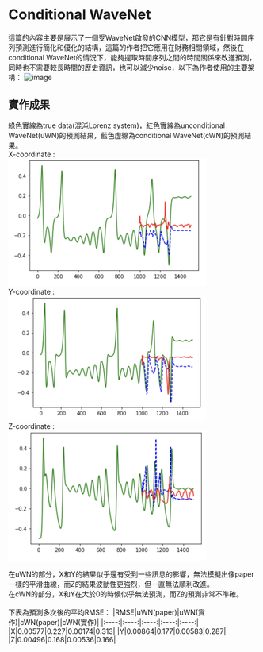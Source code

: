 # Conditional WaveNet
這篇的內容主要是展示了一個受WaveNet啟發的CNN模型，那它是有針對時間序列預測進行簡化和優化的結構，這篇的作者把它應用在財務相關領域，然後在conditional WaveNet的情況下，能夠提取時間序列之間的時間關係來改進預測，同時也不需要較長時間的歷史資訊，也可以減少noise，以下為作者使用的主要架構：
![image](https://asset-pdf.scinapse.io/prod/2603648311/figures/figure-2.3.jpg)

## 實作成果
綠色實線為true data(混沌Lorenz system)，紅色實線為unconditional WaveNet(uWN)的預測結果，藍色虛線為conditional WaveNet(cWN)的預測結果。  
X-coordinate :  
<img src="https://raw.githubusercontent.com/XieYiZhi78/cWaveNet/main/img/WaveNet_x_final.png" alt="resultx" width="400"/>  
Y-coordinate :  
<img src="https://raw.githubusercontent.com/XieYiZhi78/cWaveNet/main/img/WaveNet_y_final.png" alt="resultx" width="400"/>  
Z-coordinate :  
<img src="https://raw.githubusercontent.com/XieYiZhi78/cWaveNet/main/img/WaveNet_z_final.png" alt="resultx" width="400"/>  


在uWN的部分，X和Y的結果似乎還有受到一些訊息的影響，無法模擬出像paper一樣的平滑曲線，而Z的結果波動性更強烈，但一直無法順利改進。  
在cWN的部分，X和Y在大於0的時候似乎無法預測，而Z的預測非常不準確。  
<br/>
下表為預測多次後的平均RMSE：
|RMSE|uWN(paper)|uWN(實作)|cWN(paper)|cWN(實作)|
|:----:|:----:|:----:|:----:|:----:|
|X|0.00577|0.227|0.00174|0.313|
|Y|0.00864|0.177|0.00583|0.287|
|Z|0.00496|0.168|0.00536|0.166|
